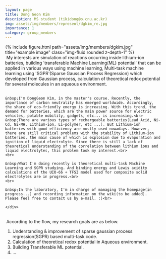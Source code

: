 ```yaml
---
layout: page
title: Dong Geon Kim
description: MS student (tikidong@o.cnu.ac.kr)
img: assets/img/members/represent/dgkim_re.jpg
importance: 1
category: group_members
---
```



<div class="row">
    <div class="col-sm-4">
        {% include figure.html path="assets/img/members/dgkim.jpg" title="example image" class="img-fluid rounded z-depth-1" %}
    </div>
    <div class="col-sm-8">
    &nbsp;My interests are simulation of reactions occurring inside lithium-ion batteries, building 'transferable Machine Learning(ML) potential' that can be applied in various ways using machine learning, Multi-task machine learning using 'SGPR'(Sparse Gaussian Process Regression) which developed from Gaussian process, calculation of theoretical redox potential for several molecules in an aqueous environment.<br>
    <br>
    
    &nbsp;I'm DongGeon Kim, in the master's course. Recently, the importance of carbon neutrality has emerged worldwide. Accordingly, the share of eco-friendly energy is increasing. With this trend, the demand for batteries, which are the main power source for electric vehicles, potable mobility, gadgets, etc... is increasing.<br>
    &nbsp;There are various types of rechargeable batteries(Lead_Acid, Ni-Cd, Ni-MH, Lithium-ion, Li-polymer, etc ...). But Lithium-ion batteries with good efficiency are mostly used nowadays. However, there are still critical problems with the stability of Lithium-ion batteries, the main cause of which is explosion due to evaporation and ignition of liquid electrolyte. Since there is still a lack of theoretical understanding of the correlation between lithium ions and liquid electrolytes, this problem took my interest.<br>
    <br>
    
    &nbsp;What I'm doing recently is theoretical multi-task Machine Learning and SGPR studying. And binding energy and Lewis acidity calculations of the UIO-66 + TFSI model used for composite solid electrolytes are in progress.<br>
    <br>
    
    &nbsp;In the laboratory, I'm in charge of managing the homepage(in progress...) and recording information on the wiki(to be added). Please feel free to contact us by e-mail. :)<br>
       
    </div>
</div>

<br>
&nbsp;According to the flow, my research goals are as below.

1. Understanding & improvement of sparse gaussian process regression(SGPR) based multi-task code.
2. Calculation of theoretical redox potential in Aqueous environment.
3. Building Transferable ML potential.
4. ...





